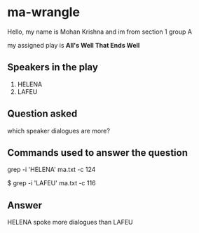 # ma-wrangle
Hello, my name is Mohan Krishna and im from section 1 group A

my assigned play is **All's Well That Ends Well**

## Speakers in the play
1. HELENA
2. LAFEU

## Question asked
which speaker dialogues are more?

## Commands used to answer the question
grep -i 'HELENA' ma.txt -c
124

$ grep -i 'LAFEU' ma.txt -c
116

## Answer
HELENA spoke more dialogues than LAFEU




